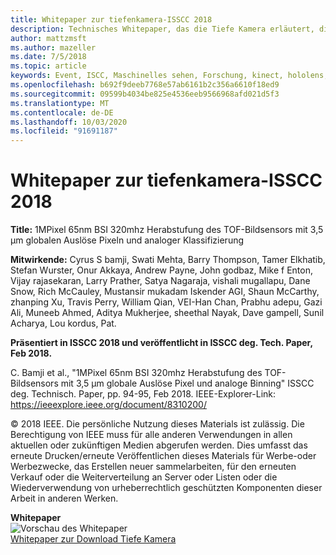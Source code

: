 ```yaml
---
title: Whitepaper zur tiefenkamera-ISSCC 2018
description: Technisches Whitepaper, das die Tiefe Kamera erläutert, die in Project kinect for Azure und der nächsten Version von hololens verwendet werden soll.
author: mattzmsft
ms.author: mazeller
ms.date: 7/5/2018
ms.topic: article
keywords: Event, ISCC, Maschinelles sehen, Forschung, kinect, hololens, Tiefe, TOF
ms.openlocfilehash: b692f9deeb7768e57ab6161b2c356a6610f18ed9
ms.sourcegitcommit: 09599b4034be825e4536eeb9566968afd021d5f3
ms.translationtype: MT
ms.contentlocale: de-DE
ms.lasthandoff: 10/03/2020
ms.locfileid: "91691187"
---
```

# <a name="depth-camera-whitepaper---isscc-2018"></a>Whitepaper zur tiefenkamera-ISSCC 2018

**Title:** 1MPixel 65nm BSI 320mhz Herabstufung des TOF-Bildsensors mit 3,5 μm globalen Auslöse Pixeln und analoger Klassifizierung

**Mitwirkende:** Cyrus S bamji, Swati Mehta, Barry Thompson, Tamer Elkhatib, Stefan Wurster, Onur Akkaya, Andrew Payne, John godbaz, Mike f Enton, Vijay rajasekaran, Larry Prather, Satya Nagaraja, vishali mugallapu, Dane Snow, Rich McCauley, Mustansir mukadam Iskender AGI, Shaun McCarthy, zhanping Xu, Travis Perry, William Qian, VEI-Han Chan, Prabhu adepu, Gazi Ali, Muneeb Ahmed, Aditya Mukherjee, sheethal Nayak, Dave gampell, Sunil Acharya, Lou kordus, Pat.

**Präsentiert in ISSCC 2018 und veröffentlicht in ISSCC deg. Tech. Paper, Feb 2018.**

C. Bamji et al., "1MPixel 65nm BSI 320mhz Herabstufung des TOF-Bildsensors mit 3,5 μm globale Auslöse Pixel und analoge Binning" ISSCC deg. Technisch. Paper, pp. 94-95, Feb 2018. IEEE-Explorer-Link: https://ieeexplore.ieee.org/document/8310200/

© 2018 IEEE. Die persönliche Nutzung dieses Materials ist zulässig. Die Berechtigung von IEEE muss für alle anderen Verwendungen in allen aktuellen oder zukünftigen Medien abgerufen werden. Dies umfasst das erneute Drucken/erneute Veröffentlichen dieses Materials für Werbe-oder Werbezwecke, das Erstellen neuer sammelarbeiten, für den erneuten Verkauf oder die Weiterverteilung an Server oder Listen oder die Wiederverwendung von urheberrechtlich geschützten Komponenten dieser Arbeit in anderen Werken.

**Whitepaper**<br>
![Vorschau des Whitepaper](images/depth-camera-isscc.PNG)<br>
[Whitepaper zur Download Tiefe Kamera](images/Depth-Camera-ISSCC-2018.pdf)
